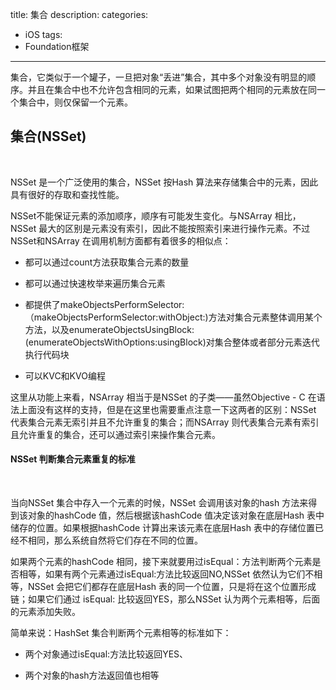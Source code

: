 title: 集合
description: 
categories:
- iOS
tags:
- Foundation框架

---

集合，它类似于一个罐子，一旦把对象“丢进”集合，其中多个对象没有明显的顺序。并且在集合中也不允许包含相同的元素，如果试图把两个相同的元素放在同一个集合中，则仅保留一个元素。

## 集合(NSSet)

<br>

NSSet 是一个广泛使用的集合，NSSet 按Hash 算法来存储集合中的元素，因此具有很好的存取和查找性能。

NSSet不能保证元素的添加顺序，顺序有可能发生变化。与NSArray 相比，NSSet 最大的区别是元素没有索引，因此不能按照索引来进行操作元素。不过NSSet和NSArray 在调用机制方面都有着很多的相似点：

- 都可以通过count方法获取集合元素的数量

- 都可以通过快速枚举来遍历集合元素

- 都提供了makeObjectsPerformSelector:（makeObjectsPerformSelector:withObject:)方法对集合元素整体调用某个方法，以及enumerateObjectsUsingBlock:(enumerateObjectsWithOptions:usingBlock)对集合整体或者部分元素迭代执行代码块

- 可以KVC和KVO编程

这里从功能上来看，NSArray 相当于是NSSet 的子类——虽然Objective - C 在语法上面没有这样的支持，但是在这里也需要重点注意一下这两者的区别：NSSet 代表集合元素无索引并且不允许重复的集合；而NSArray 则代表集合元素有索引且允许重复的集合，还可以通过索引来操作集合元素。

#### NSSet 判断集合元素重复的标准

<br>

当向NSSet 集合中存入一个元素的时候，NSSet 会调用该对象的hash 方法来得到该对象的hashCode 值，然后根据该hashCode 值决定该对象在底层Hash 表中储存的位置。如果根据hashCode 计算出来该元素在底层Hash 表中的存储位置已经不相同，那么系统自然将它们存在不同的位置。

如果两个元素的hashCode 相同，接下来就要用过isEqual：方法判断两个元素是否相等，如果有两个元素通过isEqual:方法比较返回NO,NSSet 依然认为它们不相等，NSSet 会把它们都存在底层Hash 表的同一个位置，只是将在这个位置形成链；如果它们通过 isEqual: 比较返回YES，那么NSSet 认为两个元素相等，后面的元素添加失败。

简单来说：HashSet 集合判断两个元素相等的标准如下：

- 两个对象通过isEqual:方法比较返回YES、

- 两个对象的hash方法返回值也相等